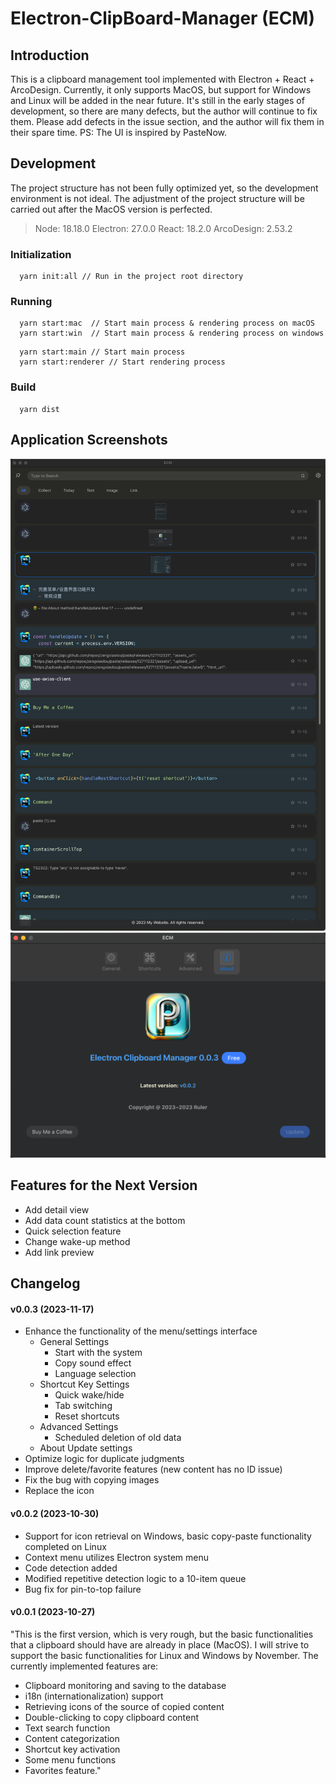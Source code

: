 # Electron-ClipBoard-Manager (ECM)

## Introduction
  This is a clipboard management tool implemented with Electron + React + ArcoDesign. Currently, it only supports MacOS, but support for Windows and Linux will be added in the near future. It's still in the early stages of development, so there are many defects, but the author will continue to fix them. Please add defects in the issue section, and the author will fix them in their spare time.
  PS: The UI is inspired by PasteNow.

## Development
  The project structure has not been fully optimized yet, so the development environment is not ideal. The adjustment of the project structure will be carried out after the MacOS version is perfected.

  > Node: 18.18.0  Electron: 27.0.0  React: 18.2.0  ArcoDesign: 2.53.2

### Initialization
  ```shell
    yarn init:all // Run in the project root directory
  ```
### Running
  ``` shell
    yarn start:mac  // Start main process & rendering process on macOS
    yarn start:win  // Start main process & rendering process on windows
  ```
  ```shell
    yarn start:main // Start main process
    yarn start:renderer // Start rendering process
  ```
### Build
  ``` shell
    yarn dist
  ```

## Application Screenshots

![](docs/paste.png)
![](docs/setting.png)

## Features for the Next Version

- Add detail view
- Add data count statistics at the bottom
- Quick selection feature
- Change wake-up method
- Add link preview

## Changelog

#### v0.0.3 (2023-11-17)
- Enhance the functionality of the menu/settings interface
  - General Settings
    - Start with the system
    - Copy sound effect
    - Language selection
  - Shortcut Key Settings
    - Quick wake/hide
    - Tab switching
    - Reset shortcuts
  - Advanced Settings
    - Scheduled deletion of old data
  - About
    Update settings
- Optimize logic for duplicate judgments
- Improve delete/favorite features (new content has no ID issue)
- Fix the bug with copying images
- Replace the icon

#### v0.0.2 (2023-10-30)
- Support for icon retrieval on Windows, basic copy-paste functionality completed on Linux
- Context menu utilizes Electron system menu
- Code detection added
- Modified repetitive detection logic to a 10-item queue
- Bug fix for pin-to-top failure

#### v0.0.1 (2023-10-27)
"This is the first version, which is very rough, but the basic functionalities that a clipboard should have are already in place (MacOS).
I will strive to support the basic functionalities for Linux and Windows by November.
The currently implemented features are:

- Clipboard monitoring and saving to the database
- i18n (internationalization) support
- Retrieving icons of the source of copied content
- Double-clicking to copy clipboard content
- Text search function
- Content categorization
- Shortcut key activation
- Some menu functions
- Favorites feature."

